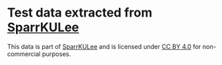 # Test data extracted from [SparrKULee](https://rdr.kuleuven.be/dataset.xhtml?persistentId=doi:10.48804/K3VSND)

This data is part of [SparrKULee](https://rdr.kuleuven.be/dataset.xhtml?persistentId=doi:10.48804/K3VSND)
and is licensed under [CC BY 4.0](https://creativecommons.org/licenses/by/4.0/) for non-commercial purposes.